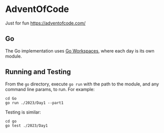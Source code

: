 # AdventOfCode
Just for fun https://adventofcode.com/

## Go
The Go implementation uses [Go Workspaces](https://go.dev/blog/get-familiar-with-workspaces), where each day is its own module.

## Running and Testing

From the `go` directory, execute `go run` with the path to the module, and any command line params, to run. For example:
```
cd Go
go run ./2023/Day1 --part1
```

Testing is similar:
```
cd go
go test ./2023/Day1
```
